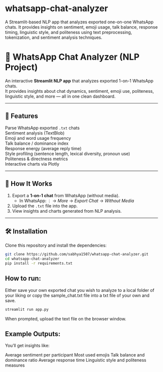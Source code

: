 # whatsapp-chat-analyzer
A Streamlit-based NLP app that analyzes exported one-on-one WhatsApp chats. It provides insights on sentiment, emoji usage, talk balance, response timing, linguistic style, and politeness using text preprocessing, tokenization, and sentiment analysis techniques.


# 💬 WhatsApp Chat Analyzer (NLP Project)

An interactive **Streamlit NLP app** that analyzes exported 1-on-1 WhatsApp chats.  
It provides insights about chat dynamics, sentiment, emoji use, politeness, linguistic style, and more — all in one clean dashboard.

---

## 🚀 Features

Parse WhatsApp exported `.txt` chats  
Sentiment analysis (TextBlob)  
Emoji and word usage frequency  
Talk balance / dominance index  
Response energy (average reply time)  
Style profiling (sentence length, lexical diversity, pronoun use)  
Politeness & directness metrics  
Interactive charts via Plotly  

---

## 🧩 How It Works

1. Export a **1-on-1 chat** from WhatsApp (without media).
   - In WhatsApp: `⋮` → *More* → *Export Chat* → *Without Media*
2. Upload the `.txt` file into the app.
3. View insights and charts generated from NLP analysis.

---

## 🛠️ Installation

Clone this repository and install the dependencies:

```bash
git clone https://github.com/sabhya1507/whatsapp-chat-analyzer.git
cd whatsapp-chat-analyzer
pip install -r requirements.txt

```

## How to run:

Either save your own exported chat you wish to analyze to a local folder of your liking
or copy the sample_chat.txt file into a txt file of your own and save.

```bash
streamlit run app.py
```

When prompted, upload the text file on the browser window.

## Example Outputs:

You’ll get insights like:

Average sentiment per participant
Most used emojis
Talk balance and dominance ratio
Average response time
Linguistic style and politeness measures
